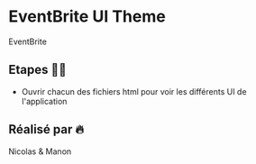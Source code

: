 # EventBrite UI Theme
EventBrite

## Etapes 👨‍🍳
- Ouvrir chacun des fichiers html pour voir les différents UI de l'application


## Réalisé par :fire:
Nicolas & Manon

